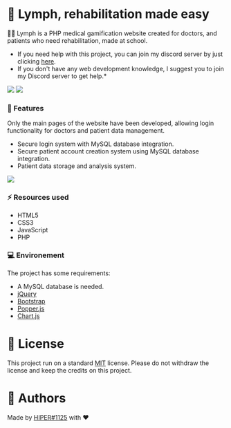

# 💮 Lymph, rehabilitation made easy

 👨‍⚕️ Lymph is a PHP medical gamification website created for doctors, and patients who need rehabilitation, made at school.

- If you need help with this project, you can join my discord server by just clicking [here](https://discord.gg/hKFFG2JD9M).
- If you don't have any web development knowledge, I suggest you to join my Discord server to get help.*

[![](https://media.discordapp.net/attachments/428214132613971979/1012513734750650378/LaunchLymph.png)](https://hiper1125.github.io/Lymph/)
[![](https://media.discordapp.net/attachments/916054413225885706/1051893043894165565/thesis_button.png)](https://www.dropbox.com/sh/tko9tzubmq6ve0g/AADpC0ucO7EoAayv8GZWLADea?dl=0)

### 🏥 Features

Only the main pages of the website have been developed, allowing login functionality for doctors and patient data management. 

- Secure login system with MySQL database integration.
- Secure patient account creation system using MySQL database integration.
- Patient data storage and analysis system.

![](https://media.discordapp.net/attachments/428214132613971979/1012514849630203925/Lymph_Home.png?width=1179&height=663)

### ⚡ Resources used
- HTML5
- CSS3
- JavaScript
- PHP 

### 💻 Environement

The project has some requirements:

- A MySQL database is needed. 
-   [jQuery](https://jquery.com/) 
- [Bootstrap](https://getbootstrap.com/)
- [Popper.js](https://popper.js.org/) 
- [Chart.js](https://www.chartjs.org/)

# 📑 License
This project run on a standard [MIT](https://github.com/Hiper1125/lymph/blob/main/LICENSE) license.
Please do not withdraw the license and keep the credits on this project.

# 👤 Authors
Made by [HIPER#1125](https://github.com/Hiper1125) with ❤️
